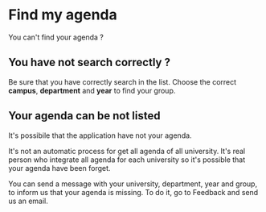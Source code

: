 # Find my agenda

You can't find your agenda ?


## You have not search correctly ?

Be sure that you have correctly search in the list.
Choose the correct **campus**, **department** and **year** to find your group.


## Your agenda can be not listed

It's possibile that the application have not your agenda.

It's not an automatic process for get all agenda of all university.
It's real person who integrate all agenda for each university so it's possible that your agenda have been forget.

You can send a message with your university, department, year and group, to inform us that your agenda is missing. To do it, go to Feedback and send us an email.